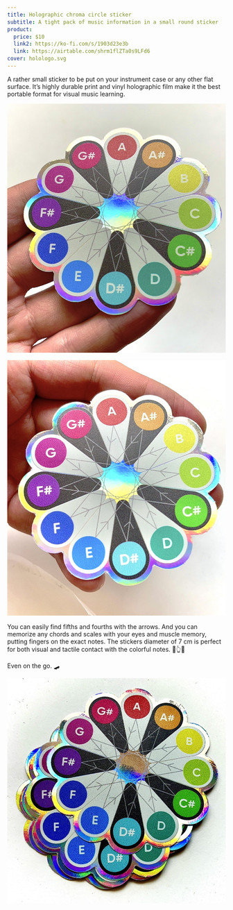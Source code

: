 ```yaml
---
title: Holographic chroma circle sticker
subtitle: A tight pack of music information in a small round sticker
product:
  price: $10
  link2: https://ko-fi.com/s/1903d23e3b
  link: https://airtable.com/shrm1flZTa0s9LFd6
cover: holologo.svg
---
```


A rather small sticker to be put on your instrument case or any other flat surface. It’s highly durable print and vinyl holographic film make it the best portable format for visual music learning.

![](./hand.jpeg)

![](./hand2.jpeg)

You can easily find fifths and fourths with the arrows. And you can memorize any chords and scales with your eyes and muscle memory, putting fingers on the exact notes. The stickers diameter of 7 cm is perfect for both visual and tactile contact with the colorful notes. 🌈👆👀

Even on the go. 🛹

![](./stack.jpeg)
